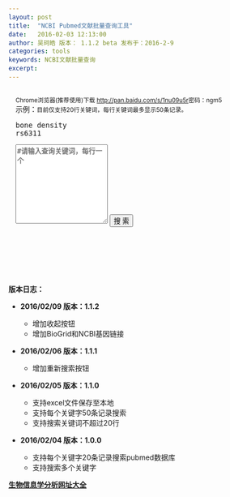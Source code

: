 ```yaml
---
layout: post
title:  "NCBI Pubmed文献批量查询工具"
date:   2016-02-03 12:13:00
author: 吴珂皓 版本： 1.1.2 beta 发布于：2016-2-9
categories: tools
keywords: NCBI文献批量查询
excerpt: 
---
```

<style>
  textarea {
   font-weight: bold;
   color: #111;
  }
  .query, .result {
    padding: 1em;
  }
  .query > button {
    margin-top:1em;
  }
  .result {
    margin-bottom: 5em;
  }
  .result > div > ul > li {
    list-style-type:decimal;
    margin-bottom:1.5em;
  }
  .result > div > ul > li:hover {
    list-style-type:decimal;
    margin-bottom:1.5em;
    background-color: #EEE;
  }
  .result > div > ul > li > h5 {
    padding:0;
    margin:0;
  }
  .result > div > ul > li > h5 > .title {
    font-size: 1em;
  }
  .result > div > ul > li > span {
    font-size: 0.8em;
    color: #888;
    display: block;
  }
  .heart {
    display: none;
    margin: auto;
  }
  .save, .refresh {
    font-size: 0.8em;
    cursor: pointer;
    padding: 0;
    margin: 0;
    display: none;
  }
  .author:before {
    content: "作者："
  }
  .date:before {
    content: "发表日期：";
  }
  .journal:before {
    content: "发表杂志：";
  }
  .result > div > h4 >a {
    font-size: 0.5em;
    margin-left: 1em;
    color: green;
    cursor: pointer;
    -webkit-touch-callout: none;
    -webkit-user-select: none;
    -khtml-user-select: none;
    -moz-user-select: none;
    -ms-user-select: none;
    user-select: none;
  }
</style>

<div class = "query">
  <small>Chrome浏览器(推荐使用)下载 <a href="http://pan.baidu.com/s/1nu09u5r">http://pan.baidu.com/s/1nu09u5r</a>密码：ngm5</small><br/>
  示例：<small class = "text-danger">目前仅支持20行关键词，每行关键词最多显示50条记录。</small>
  <pre>bone density
rs6311</pre>
  <textarea class="form-control" rows="10" placeholder = "#请输入查询关键词，每行一个"></textarea>
  <button type="button" id = "query" class="btn btn-primary btn-lg btn-block">搜  索</button>
</div>
<div class="text-center">
  <div class="heart">
      <img src = "/img/heart.gif">
      <p>搜索中...</p>
  </div>
</div>
<div class="row">
  <div class="col-md-6">
    <p class="text-left refresh"><a>重新检索</a></p>
  </div>
  <div class="col-md-6">
    <p class="text-right save"><a>保存为excel格式</a></p>
  </div>
</div>
<div class = "result">
</div>

**版本日志：**
  
  - **2016/02/09 版本：1.1.2**
     - 增加收起按钮
     - 增加BioGrid和NCBI基因链接

  - **2016/02/06 版本：1.1.1**
     - 增加重新搜索按钮

  - **2016/02/05 版本：1.1.0**
     - 支持excel文件保存至本地
     - 支持每个关键字50条记录搜索
     - 支持搜索关键词不超过20行

  - **2016/02/04 版本：1.0.0**
     - 支持每个关键字20条记录搜索pubmed数据库
     - 支持搜索多个关键字

[**生物信息学分析网址大全**](/tools/bio-websites.html)

<script type="text/javascript" src="/js/jquery-1.11.3.min.js"></script>
<script>
var query  = function(keyword){
    var xmlDoc 
    $.ajax({
        url:"http://eutils.ncbi.nlm.nih.gov/entrez/eutils/esearch.fcgi?usehistory=y&db=pubmed&term="+keyword+"&retmax=50",
        dataType:'xml',
        type:'get',
        success:function(xmlDoc){
          var ids = $.trim($(xmlDoc).find('IdList').text()).split("\n")
          var nn = $.trim($(xmlDoc).find('TermSet > Count').text())
          var totalItem = $("<ul></ul>").attr("id",keyword)
          $.each(ids,function(i,v){
              $.ajax({
                  url:"http://eutils.ncbi.nlm.nih.gov/entrez/eutils/esummary.fcgi?db=pubmed&id=" + ids[i],
                  dataType:'xml',
                  type:'get',
                  success:function(data){
                      var title = $(data).find('[Name="Title"]').text()
                      var url = "http://www.ncbi.nlm.nih.gov/pubmed/?term="+ids[i]
                      var author = $(data).find('[Name="LastAuthor"]').text()
                      var journal = $(data).find('[Name="Source"]').text()
                      var date = $(data).find('[Name="PubDate"]').text()
                      var title = $("<h5></h5>").append($("<a></a>").html(title).attr("href",url).attr('target','_blank')).addClass("title")
                      var author = $("<span></span>").html(author).addClass("author")
                      var date = $("<span></span>").html(date).addClass("date")
                      var journal = $("<span></span>").html(journal).addClass("journal")
                      var readmore = $("<span></span>").append($("<a></a>").html("点击查看详情").attr("href",url).attr('target','_blank'))
                      var item = $("<li></li>").append(title).append(author).append(date).append(journal).append(readmore)
                      totalItem.append(item)
                  }
              })
          })
          var biogridurl = "http://thebiogrid.org/search.php?search="+keyword+"&organism=all"
          var geneurl = "http://www.ncbi.nlm.nih.gov/gene/?term=" + keyword
          var ncbiurl = "http://www.ncbi.nlm.nih.gov/gquery/?term=" + keyword
          var counturl = "http://www.ncbi.nlm.nih.gov/pubmed/?term=" + keyword
          var biogrid = $("<a></a>").html("TheBioGrid").attr("href",biogridurl).attr('target','_blank')
          var ncbigene = $("<a></a>").html("Gene").attr("href",geneurl).attr('target','_blank')
          var ncbi = $("<a></a>").html("NCBI").attr("href",ncbiurl).attr('target','_blank')
          var count = $("<a></a>").html("总" + nn +"篇").attr("href",counturl).attr('target','_blank')
          var button = $("<a></a>").attr("id",keyword).html("收起").click(function(){
            var $this = $(this)
            if ($this.html() == "收起"){
              $this.parent().siblings().css("display","none")
            }else{
              $this.parent().siblings().css("display","block")
            }
            var html = $this.html() == "收起" ? "展开" : "收起"
            $this.html(html)
            return $this
          })
          var t = $("<h4></h4>").append($("<b></b>").html(keyword)).append(count).append(ncbi).append(biogrid).append(ncbigene).append(button)
          var bigItem = $("<div></div>").append(t,totalItem)
          $(".result").prepend(bigItem)
        },
        async:false
    })
}

$("#query").click(function(){
  $(".query").hide()
  $(".heart").show()
  setTimeout(function(){
    var data = $.trim($("textarea").val()).split("\n")
    if(data.length <= 20){
      for(var i = 0; i < data.length; i++){
        query(data[i])
        $(".heart").hide()
        $(".save").show()
        $(".refresh").show()
      }
    }else{
      $(".query").show()
      $(".heart").hide()
    }
  }, 300);
})
$(".refresh").click(function(){
  $(".result").empty()
  $(".query").show()
  $(".save").hide()
  $(".refresh").hide()
})
</script>
<script type="text/javascript" src="/js/xlsx.core.min.js"></script>
<script type="text/javascript" src="/js/Blob.js"></script>
<script type="text/javascript" src="/js/FileSaver.js"></script>
<script type="text/javascript">
function Workbook() {
  if(!(this instanceof Workbook)) return new Workbook();
  this.SheetNames = [];
  this.Sheets = {};
}
function s2ab(s) {
  var buf = new ArrayBuffer(s.length);
  var view = new Uint8Array(buf);
  for (var i=0; i!=s.length; ++i) view[i] = s.charCodeAt(i) & 0xFF;
  return buf;
}
function datenum(v, date1904) {
  if(date1904) v+=1462;
  var epoch = Date.parse(v);
  return (epoch - new Date(Date.UTC(1899, 11, 30))) / (24 * 60 * 60 * 1000);
}
 
function sheet_from_array_of_arrays(data, opts) {
  var ws = {};
  var range = {s: {c:10000000, r:10000000}, e: {c:0, r:0 }};
  for(var R = 0; R != data.length; ++R) {
    for(var C = 0; C != data[R].length; ++C) {
      if(range.s.r > R) range.s.r = R;
      if(range.s.c > C) range.s.c = C;
      if(range.e.r < R) range.e.r = R;
      if(range.e.c < C) range.e.c = C;
      var cell = {v: data[R][C] };
      if(cell.v == null) continue;
      var cell_ref = XLSX.utils.encode_cell({c:C,r:R});
      
      if(typeof cell.v === 'number') cell.t = 'n';
      else if(typeof cell.v === 'boolean') cell.t = 'b';
      else if(cell.v instanceof Date) {
        cell.t = 'n'; cell.z = XLSX.SSF._table[14];
        cell.v = datenum(cell.v);
      }
      else cell.t = 's';
      
      ws[cell_ref] = cell;
    }
  }
  if(range.s.c < 10000000) ws['!ref'] = XLSX.utils.encode_range(range);
  return ws;
}
var filename = function(){
  var date = new Date()
  var year = date.getYear() + 1900
  var month = date.getMonth()
  var day = date.getDay()
  var hour = date.getHours()
  var minute = date.getMinutes()
  var second = date.getSeconds()
  var filename = "how-to-code-" + year + month + day + hour + minute + second + ".xlsx"
  return(filename)
}
$(".save").click(function(){
    var data = [[1,2,3],[true, false, null, "sheetjs"],["foo","bar",new Date("2014-02-19T14:30Z"), "0.3"], ["baz", null, "qux"]]
    var wb = new Workbook()
    var data = [['KeyWords','Title','Journal','Author','Date','Link']]
    var kws = []
    $(".result div h4 b").each(function(i,v){
      kws.push($(v).html())
    })
    $(".result div ul").each(function(i,v){
      /*
      var title = ['title']
      var url = ['url']
      var author = ['author']
      var journal = ['journal']
      var date = ['date']
      */
      $(v).children("li").each(function(ii,vv){
        /*
        title.push($(vv).children("h5").children("a").html())
        author.push($(vv).children("[class='author']").html())
        journal.push($(vv).children("[class='journal']").html())
        date.push($(vv).children("[class='date']").html())
        url.push($(vv).children("h5").children("a").attr("href"))
        */
        var title = $(vv).children("h5").children("a").html()
        var author = $(vv).children("[class='author']").html()
        var journal = $(vv).children("[class='journal']").html()
        var date = $(vv).children("[class='date']").html()
        var url = $(vv).children("h5").children("a").attr("href")
        var kw = kws[i]
        data.push([kw,title,journal,author,date,url])
      })
      //var data = [title,journal,author,date,url]
    })
    data.push(['免责声明：所有文献均搜索自PubMed，本站不对文献可靠性负责。吴珂皓',null,null,null,null,null])
    data.push(['免费PubMed NCBI文献批量搜索：http://www.how-to-code.info/tools/batch-query-references.html',null,null,null,null,null])
    wb.SheetNames.push("Search Result")
    wb.Sheets["Search Result"] = sheet_from_array_of_arrays(data)
    var wbout = XLSX.write(wb, {bookType:'xlsx', bookSST:true, type: 'binary'})
    saveAs(new Blob([s2ab(wbout)],{type:"application/octet-stream"}), filename())
})
</script>
